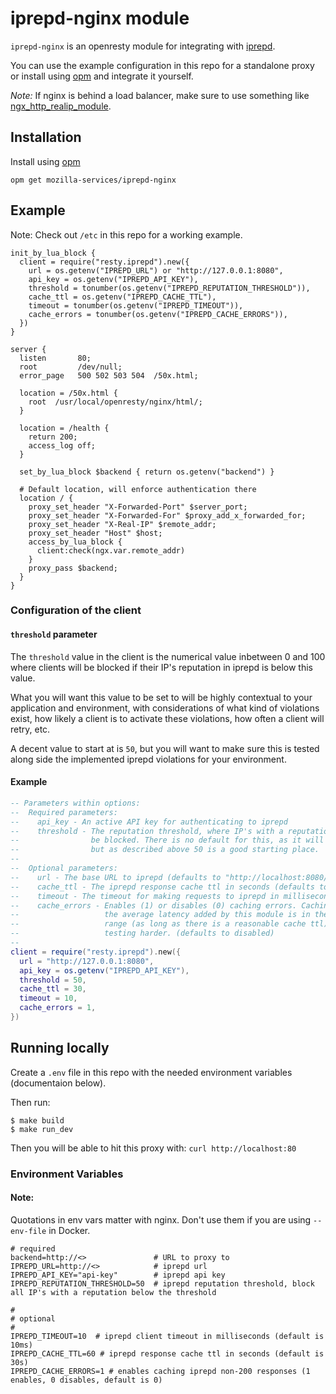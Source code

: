 # iprepd-nginx module

`iprepd-nginx` is an openresty module for integrating with [iprepd](https://github.com/mozilla-services/iprepd).

You can use the example configuration in this repo for a standalone proxy or install using [opm](https://github.com/openresty/opm)
and integrate it yourself.

*Note:* If nginx is behind a load balancer, make sure to use something like
[ngx_http_realip_module](https://nginx.org/en/docs/http/ngx_http_realip_module.html).


## Installation

Install using [opm](https://github.com/openresty/opm)

```
opm get mozilla-services/iprepd-nginx
```

## Example

Note: Check out `/etc` in this repo for a working example.

```
init_by_lua_block {
  client = require("resty.iprepd").new({
    url = os.getenv("IPREPD_URL") or "http://127.0.0.1:8080",
    api_key = os.getenv("IPREPD_API_KEY"),
    threshold = tonumber(os.getenv("IPREPD_REPUTATION_THRESHOLD")),
    cache_ttl = os.getenv("IPREPD_CACHE_TTL"),
    timeout = tonumber(os.getenv("IPREPD_TIMEOUT")),
    cache_errors = tonumber(os.getenv("IPREPD_CACHE_ERRORS")),
  })
}

server {
  listen       80;
  root         /dev/null;
  error_page   500 502 503 504  /50x.html;

  location = /50x.html {
    root  /usr/local/openresty/nginx/html/;
  }

  location = /health {
    return 200;
    access_log off;
  }

  set_by_lua_block $backend { return os.getenv("backend") }

  # Default location, will enforce authentication there
  location / {
    proxy_set_header "X-Forwarded-Port" $server_port;
    proxy_set_header "X-Forwarded-For" $proxy_add_x_forwarded_for;
    proxy_set_header "X-Real-IP" $remote_addr;
    proxy_set_header "Host" $host;
    access_by_lua_block {
      client:check(ngx.var.remote_addr)
    }
    proxy_pass $backend;
  }
}
```

### Configuration of the client

#### `threshold` parameter

The `threshold` value in the client is the numerical value inbetween 0 and 100 where clients will be blocked if their
IP's reputation in iprepd is below this value.

What you will want this value to be set to will be highly contextual to your application and environment, with considerations
of what kind of violations exist, how likely a client is to activate these violations, how often a client will retry, etc.

A decent value to start at is `50`, but you will want to make sure this is tested along side the implemented iprepd
violations for your environment.

#### Example

```lua
-- Parameters within options:
--  Required parameters:
--    api_key - An active API key for authenticating to iprepd
--    threshold - The reputation threshold, where IP's with a reputation below this number will
--                be blocked. There is no default for this, as it will be application specific,
--                but as described above 50 is a good starting place.
--
--  Optional parameters:
--    url - The base URL to iprepd (defaults to "http://localhost:8080/")
--    cache_ttl - The iprepd response cache ttl in seconds (defaults to 30)
--    timeout - The timeout for making requests to iprepd in milliseconds (defaults to 10)
--    cache_errors - Enables (1) or disables (0) caching errors. Caching errors will make it so
--                   the average latency added by this module is in the 0.5ms
--                   range (as long as there is a reasonable cache ttl), but can make
--                   testing harder. (defaults to disabled)
--
client = require("resty.iprepd").new({
  url = "http://127.0.0.1:8080",
  api_key = os.getenv("IPREPD_API_KEY"),
  threshold = 50,
  cache_ttl = 30,
  timeout = 10,
  cache_errors = 1,
})
```

## Running locally

Create a `.env` file in this repo with the needed environment variables (documentaion below).

Then run:
```
$ make build
$ make run_dev
```

Then you will be able to hit this proxy with: `curl http://localhost:80`

### Environment Variables

#### Note:

Quotations in env vars matter with nginx. Don't use them if you are using `--env-file` in Docker.

```
# required
backend=http://<>               # URL to proxy to
IPREPD_URL=http://<>            # iprepd url
IPREPD_API_KEY="api-key"        # iprepd api key
IPREPD_REPUTATION_THRESHOLD=50  # iprepd reputation threshold, block all IP's with a reputation below the threshold

#
# optional
#
IPREPD_TIMEOUT=10  # iprepd client timeout in milliseconds (default is 10ms)
IPREPD_CACHE_TTL=60 # iprepd response cache ttl in seconds (default is 30s)
IPREPD_CACHE_ERRORS=1 # enables caching iprepd non-200 responses (1 enables, 0 disables, default is 0)
```
